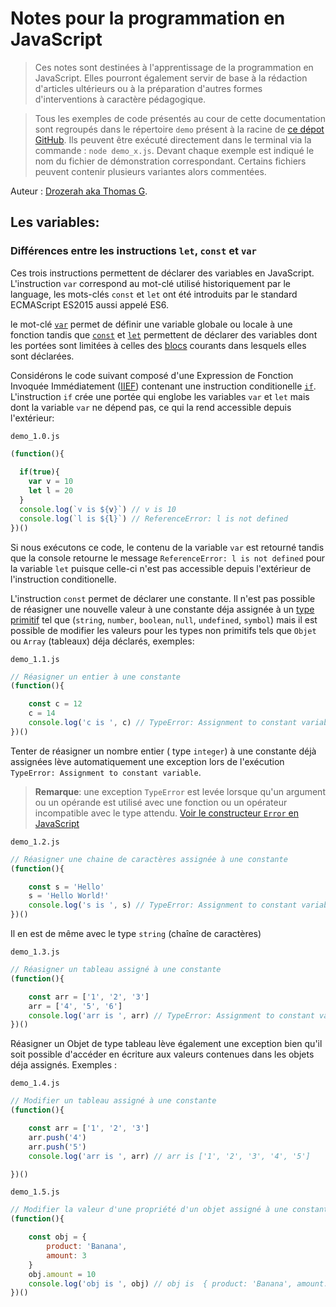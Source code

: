 # Notes pour la programmation en JavaScript

> Ces notes sont destinées à l'apprentissage de la programmation en JavaScript. Elles pourront également servir de base à la rédaction d'articles ultérieurs ou à la préparation d'autres formes d'interventions à caractère pédagogique.

> Tous les exemples de code présentés au cour de cette documentation sont regroupés dans le répertoire `demo` présent à la racine de [ce dépot GitHub](https://github.com/Drozerah/JS-Notes.git). Ils peuvent être exécuté directement dans le terminal via la commande : `node demo_x.js`. Devant chaque exemple est indiqué le nom du fichier de démonstration correspondant. Certains fichiers peuvent contenir plusieurs variantes alors commentées.

Auteur : [Drozerah aka Thomas G](https://github.com/Drozerah).

## Les variables:

### Différences entre les instructions `let`, `const` et `var`

Ces trois instructions permettent de déclarer des variables en JavaScript. L'instruction `var` correspond au mot-clé utilisé historiquement par le language, les mots-clés `const` et `let` ont été introduits par le standard ECMAScript ES2015 aussi appelé ES6.

le mot-clé  [`var`](https://developer.mozilla.org/fr/docs/Web/JavaScript/Reference/Instructions/var) permet de définir une variable globale ou locale à une fonction tandis que [`const`](https://developer.mozilla.org/fr/docs/Web/JavaScript/Reference/Instructions/const) et [`let`](https://developer.mozilla.org/fr/docs/Web/JavaScript/Reference/Instructions/let) permettent de déclarer des variables dont les portées sont limitées à celles des [blocs](https://developer.mozilla.org/fr/docs/Web/JavaScript/Reference/Instructions/bloc) courants dans lesquels elles sont déclarées.

Considérons le code suivant composé d'une Expression de Fonction Invoquée Immédiatement ([IIEF](https://developer.mozilla.org/fr/docs/Glossaire/IIFE)) contenant une instruction conditionelle [`if`](https://developer.mozilla.org/fr/docs/Web/JavaScript/Reference/Instructions/if...else). L'instruction `if` crée une portée qui englobe les variables `var` et `let` mais dont la variable `var` ne dépend pas, ce qui la rend accessible depuis l'extérieur:  

`demo_1.0.js`
````javascript
(function(){
    
  if(true){
    var v = 10
    let l = 20    
  }
  console.log(`v is ${v}`) // v is 10 
  console.log(`l is ${l}`) // ReferenceError: l is not defined
})()
````
Si nous exécutons ce code, le contenu de la variable `var` est retourné tandis que la console retourne le message `ReferenceError: l is not defined` pour la variable `let` puisque celle-ci n'est pas accessible depuis l'extérieur de l'instruction conditionelle.

L'instruction `const` permet de déclarer une constante. Il n'est pas possible de réasigner une nouvelle valeur à une constante déja assignée à un [type primitif](https://developer.mozilla.org/fr/docs/Glossaire/Primitive) tel que (`string`, `number`, `boolean`, `null`, `undefined`, `symbol`) mais il est possible de modifier les valeurs pour les types non primitifs tels que `Objet` ou `Array` (tableaux) déja déclarés, exemples:

`demo_1.1.js`
````javascript
// Réasigner un entier à une constante 
(function(){

    const c = 12 
    c = 14
    console.log('c is ', c) // TypeError: Assignment to constant variable
})()
````
Tenter de réasigner un nombre entier ( type `integer`) à une constante déjà assignées lève automatiquement une exception lors de l'exécution `TypeError: Assignment to constant variable`. 

> **Remarque**: une exception `TypeError` est levée lorsque qu'un argument ou un opérande est utilisé avec une fonction ou un opérateur incompatible avec le type attendu. [Voir le constructeur `Error` en JavaScript](https://developer.mozilla.org/fr/docs/Web/JavaScript/Reference/Objets_globaux/Error)

`demo_1.2.js`
````javascript
// Réasigner une chaine de caractères assignée à une constante 
(function(){

    const s = 'Hello'
    s = 'Hello World!'
    console.log('s is ', s) // TypeError: Assignment to constant variable
})()
````

Il en est de même avec le type `string` (chaîne de caractères)

`demo_1.3.js`
````javascript
// Réasigner un tableau assigné à une constante  
(function(){

    const arr = ['1', '2', '3']
    arr = ['4', '5', '6']
    console.log('arr is ', arr) // TypeError: Assignment to constant variable
})()
````
Réasigner un Objet de type tableau lève également une exception bien qu'il soit possible d'accéder en écriture aux valeurs contenues dans les objets déja assignés. Exemples :

`demo_1.4.js`
````javascript
// Modifier un tableau assigné à une constante
(function(){

    const arr = ['1', '2', '3']
    arr.push('4')
    arr.push('5')
    console.log('arr is ', arr) // arr is ['1', '2', '3', '4', '5']

})()
````

`demo_1.5.js`
````javascript
// Modifier la valeur d'une propriété d'un objet assigné à une constante
(function(){

    const obj = {
        product: 'Banana',
        amount: 3
    }
    obj.amount = 10
    console.log('obj is ', obj) // obj is  { product: 'Banana', amount: 10 }
})()
````


